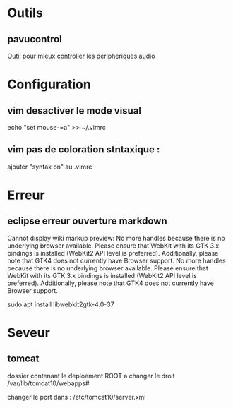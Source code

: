 # Outils
## pavucontrol
Outil pour mieux controller les peripheriques audio

# Configuration
## vim desactiver le mode visual
echo "set mouse-=a" >> ~/.vimrc

## vim pas de coloration stntaxique :
ajouter "syntax on" au .vimrc

# Erreur
## eclipse erreur ouverture markdown
Cannot display wiki markup preview: No more handles because there is no underlying browser available. Please ensure that WebKit with its GTK 3.x bindings is installed (WebKit2 API level is preferred). Additionally, please note that GTK4 does not currently have Browser support.  No more handles because there is no underlying browser available. Please ensure that WebKit with its GTK 3.x bindings is installed (WebKit2 API level is preferred). Additionally, please note that GTK4 does not currently have Browser support.

sudo apt install libwebkit2gtk-4.0-37

# Seveur
## tomcat
dossier contenant le deploement ROOT a changer le droit
/var/lib/tomcat10/webapps#

changer le port dans : /etc/tomcat10/server.xml
